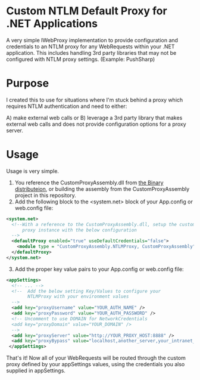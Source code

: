 Custom NTLM Default Proxy for .NET Applications
=========================

A very simple IWebProxy implementation to provide configuration and credentials to an NTLM proxy for any WebRequests within your .NET application. This includes handling 3rd party libraries that may not be configured with NTLM proxy settings. (Example: PushSharp)

Purpose
=========================

I created this to use for situations where I'm stuck behind a proxy which requires NTLM authentication and need to either:

A) make external web calls
or
B) leverage a 3rd party library that makes external web calls and does not provide configuration options for a proxy server.

Usage
=========================

Usage is very simple. 

1. You reference the CustomProxyAssembly.dll from [the Binary distributeion](https://github.com/Barryrowe/custom-ntlm-default-proxy/raw/master/Binary/CustomProxyAssembly.dll), or building the assembly from the CustomProxyAssembly project in this repository.
2. Add the following block to the <system.net> block of your App.config or web.config file:

  ```xml
  <system.net>
    <!--With a reference to the CustomProxyAssembly.dll, setup the custom
        proxy instance with the below configuration 
    -->
    <defaultProxy enabled="true" useDefaultCredentials="false">
      <module type = "CustomProxyAssembly.NTLMProxy, CustomProxyAssembly" />
    </defaultProxy>
  </system.net>
  ```
3. Add the proper <appSettings> key value pairs to your App.config or web.config file:
 
  ```xml
  <appSettings>
    <!-- ... -->
    <!--  Add the below setting Key/Values to configure your 
          NTLMProxy with your environment values
    -->
    <add key="proxyUsername" value="YOUR_AUTH_NAME" />
    <add key="proxyPassword" value="YOUR_AUTH_PASSWORD" />
    <!-- Uncomment to use DOMAIN for NetworkCredentials
    <add key="proxyDomain" value="YOUR_DOMAIN" /> 
    -->
    <add key="proxyServer" value="http://YOUR_PROXY_HOST:8888" />
    <add key="proxyBypass" value="localhost,another_server,your_intranet_host" />
   </appSettings>
   ```

That's it! Now all of your WebRequests will be routed through the custom proxy defined by your appSettings values, using the credentials you also supplied in appSettings.
